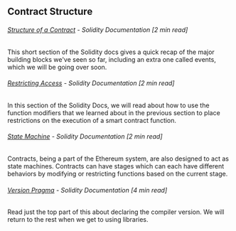 ## Contract Structure

###### [Structure of a Contract](https://solidity.readthedocs.io/en/develop/structure-of-a-contract.html) - Solidity Documentation \[2 min read\]

This short section of the Solidity docs gives a quick recap of the major building blocks we've seen so far, including an extra one called events, which we will be going over soon.

###### [Restricting Access](http://solidity.readthedocs.io/en/develop/common-patterns.html#restricting-access) - Solidity Documentation \[2 min read\]

In this section of the Solidity Docs, we will read about how to use the function modifiers that we learned about in the previous section to place restrictions on the execution of a smart contract function.

###### [State Machine](http://solidity.readthedocs.io/en/develop/common-patterns.html?#state-machine) - Solidity Documentation \[2 min read\]

Contracts, being a part of the Ethereum system, are also designed to act as state machines.  Contracts can have stages which can each have different behaviors by modifying or restricting functions based on the current stage.

###### [Version Pragma](http://solidity.readthedocs.io/en/develop/layout-of-source-files.html#version-pragma) - Solidity Documentation \[4 min read\]

Read just the top part of this about declaring the compiler version.  We will return to the rest when we get to using libraries.


